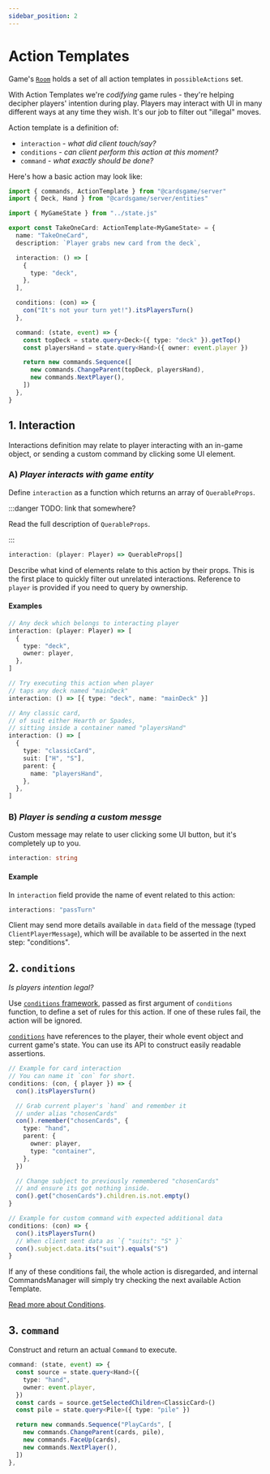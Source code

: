 ```yaml
---
sidebar_position: 2
---
```


# Action Templates

Game's [`Room`](./room) holds a set of all action templates in `possibleActions` set.

With Action Templates we're _codifying_ game rules - they're helping decipher players' intention during play. Players may interact with UI in many different ways at any time they wish. It's our job to filter out "illegal" moves.

Action template is a definition of:

- `interaction` - _what did client touch/say?_
- `conditions` - _can client perform this action at this moment?_
- `command` - _what exactly should be done?_

Here's how a basic action may look like:

```ts title="./actions/takeOneCard.ts"
import { commands, ActionTemplate } from "@cardsgame/server"
import { Deck, Hand } from "@cardsgame/server/entities"

import { MyGameState } from "../state.js"

export const TakeOneCard: ActionTemplate<MyGameState> = {
  name: "TakeOneCard",
  description: `Player grabs new card from the deck`,

  interaction: () => [
    {
      type: "deck",
    },
  ],

  conditions: (con) => {
    con("It's not your turn yet!").itsPlayersTurn()
  },

  command: (state, event) => {
    const topDeck = state.query<Deck>({ type: "deck" }).getTop()
    const playersHand = state.query<Hand>({ owner: event.player })

    return new commands.Sequence([
      new commands.ChangeParent(topDeck, playersHand),
      new commands.NextPlayer(),
    ])
  },
}
```

## 1. Interaction

Interactions definition may relate to player interacting with an in-game object, or sending a custom command by clicking some UI element.

### A) _Player interacts with game entity_

Define `interaction` as a function which returns an array of `QuerableProps`.

:::danger TODO: link that somewhere?

Read the full description of `QuerableProps`.

:::

```ts
interaction: (player: Player) => QuerableProps[]
```

Describe what kind of elements relate to this action by their props. This is the first place to quickly filter out unrelated interactions. Reference to `player` is provided if you need to query by ownership.

#### Examples

```ts
// Any deck which belongs to interacting player
interaction: (player: Player) => [
  {
    type: "deck",
    owner: player,
  },
]
```

```ts
// Try executing this action when player
// taps any deck named "mainDeck"
interaction: () => [{ type: "deck", name: "mainDeck" }]
```

```ts
// Any classic card,
// of suit either Hearth or Spades,
// sitting inside a container named "playersHand"
interaction: () => [
  {
    type: "classicCard",
    suit: ["H", "S"],
    parent: {
      name: "playersHand",
    },
  },
]
```

### B) _Player is sending a custom messge_

Custom message may relate to user clicking some UI button, but it's completely up to you.

```ts
interaction: string
```

#### Example

In `interaction` field provide the name of event related to this action:

```ts
interactions: "passTurn"
```

Client may send more details available in `data` field of the message (typed `ClientPlayerMessage`), which will be available to be asserted in the next step: "conditions".

## 2. `conditions`

_Is players intention legal?_

Use [`conditions` framework](./conditions.md), passed as first argument of `conditions` function, to define a set of rules for this action. If one of these rules fail, the action will be ignored.

[`conditions`](./conditions.md) have references to the player, their whole event object and current game's state. You can use its API to construct easily readable assertions.

```ts
// Example for card interaction
// You can name it `con` for short.
conditions: (con, { player }) => {
  con().itsPlayersTurn()

  // Grab current player's `hand` and remember it
  // under alias "chosenCards"
  con().remember("chosenCards", {
    type: "hand",
    parent: {
      owner: player,
      type: "container",
    },
  })

  // Change subject to previously remembered "chosenCards"
  // and ensure its got nothing inside.
  con().get("chosenCards").children.is.not.empty()
}

// Example for custom command with expected additional data
conditions: (con) => {
  con().itsPlayersTurn()
  // When client sent data as `{ "suits": "S" }`
  con().subject.data.its("suit").equals("S")
}
```

If any of these conditions fail, the whole action is disregarded, and internal CommandsManager will simply try checking the next available Action Template.

[Read more about Conditions](./conditions.md).

## 3. `command`

Construct and return an actual `Command` to execute.

```ts
command: (state, event) => {
  const source = state.query<Hand>({
    type: "hand",
    owner: event.player,
  })
  const cards = source.getSelectedChildren<ClassicCard>()
  const pile = state.query<Pile>({ type: "pile" })

  return new commands.Sequence("PlayCards", [
    new commands.ChangeParent(cards, pile),
    new commands.FaceUp(cards),
    new commands.NextPlayer(),
  ])
},
```
